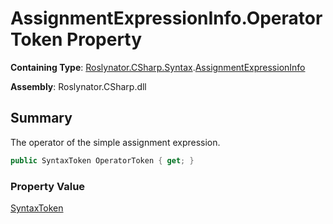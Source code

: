 # AssignmentExpressionInfo\.OperatorToken Property

**Containing Type**: [Roslynator.CSharp.Syntax](../../README.md)\.[AssignmentExpressionInfo](../README.md)

**Assembly**: Roslynator\.CSharp\.dll

## Summary

The operator of the simple assignment expression\.

```csharp
public SyntaxToken OperatorToken { get; }
```

### Property Value

[SyntaxToken](https://docs.microsoft.com/en-us/dotnet/api/microsoft.codeanalysis.syntaxtoken)

